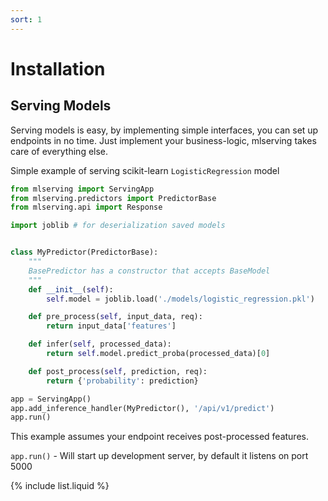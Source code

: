 ```yaml
---
sort: 1
---
```


# Installation

## Serving Models
Serving models is easy, by implementing simple interfaces, you can set up endpoints in no time.
Just implement your business-logic, mlserving takes care of everything else.

Simple example of serving scikit-learn `LogisticRegression` model
```python
from mlserving import ServingApp
from mlserving.predictors import PredictorBase
from mlserving.api import Response

import joblib # for deserialization saved models 


class MyPredictor(PredictorBase):
    """
    BasePredictor has a constructor that accepts BaseModel
    """
    def __init__(self):
        self.model = joblib.load('./models/logistic_regression.pkl')

    def pre_process(self, input_data, req):
        return input_data['features']

    def infer(self, processed_data):
        return self.model.predict_proba(processed_data)[0]

    def post_process(self, prediction, req):
        return {'probability': prediction}

app = ServingApp()
app.add_inference_handler(MyPredictor(), '/api/v1/predict')
app.run()
```
This example assumes your endpoint receives post-processed features.

`app.run()` - Will start up development server, by default it listens on port 5000


{% include list.liquid %}
